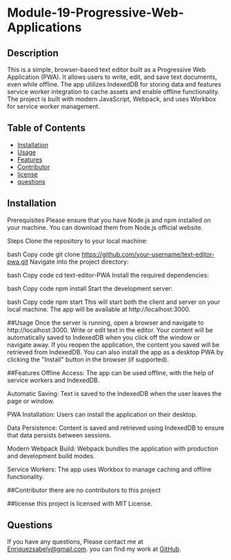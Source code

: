 # Module-19-Progressive-Web-Applications

  ## Description 
 This is a simple, browser-based text editor built as a Progressive Web Application (PWA). It allows users to write, edit, and save text documents, even while offline. The app utilizes IndexedDB for storing data and features service worker integration to cache assets and enable offline functionality. The project is built with modern JavaScript, Webpack, and uses Workbox for service worker management.

  ## Table of Contents
  - [Installation](#Installation)
  - [Usage](#Usage)
  - [Features](#Features)
  - [Contributor](#Contributor)
  - [license](#license)
  - [questions](#questions)

  ## Installation
Prerequisites
Please ensure that you have Node.js and npm installed on your machine. You can download them from Node.js official website.

Steps
Clone the repository to your local machine:

bash
Copy code
git clone https://github.com/your-username/text-editor-pwa.git
Navigate into the project directory:

bash
Copy code
cd text-editor-PWA
Install the required dependencies:

bash
Copy code
npm install
Start the development server:

bash
Copy code
npm start
This will start both the client and server on your local machine. The app will be available at http://localhost:3000.

  ##Usage
 Once the server is running, open a browser and navigate to http://localhost:3000.
Write or edit text in the editor. Your content will be automatically saved to IndexedDB when you click off the window or navigate away.
If you reopen the application, the content you saved will be retrieved from IndexedDB.
You can also install the app as a desktop PWA by clicking the "Install" button in the browser (if supported).

  ##Features
Offline Access: The app can be used offline, with the help of service workers and IndexedDB.

Automatic Saving: Text is saved to the IndexedDB when the user leaves the page or window.

PWA Installation: Users can install the application on their desktop.

Data Persistence: Content is saved and retrieved using IndexedDB to ensure that data persists between sessions.

Modern Webpack Build: Webpack bundles the application with production and development build modes.

Service Workers: The app uses Workbox to manage caching and offline functionality.


  ##Contributor
  there are no contributors to this project

  ##license
  this project is licensed with MIT License.

  ## Questions 
  If you have any questions, Please contact me at Enriquezsabely@gmail.com.
  you can find my work at [GitHub](http://github.com/sabenri).
